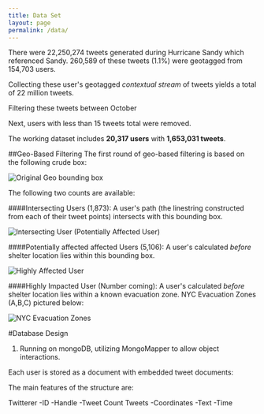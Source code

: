 ```yaml
---
title: Data Set
layout: page
permalink: /data/
---
```


There were 22,250,274 tweets generated during Hurricane Sandy which referenced Sandy.  260,589 of these tweets (1.1%) were geotagged from 154,703 users.

Collecting these user's geotagged _contextual stream_ of tweets yields a total of 22 million tweets.

Filtering these tweets between October 

Next, users with less than 15 tweets total were removed.

The working dataset includes **20,317 users** with **1,653,031 tweets**.



##Geo-Based Filtering
The first round of geo-based filtering is based on the following crude box:

![Original Geo bounding box]({{site.baseurl}}/img_exports/maps/ncar_bounding_box.png)

The following two counts are available:

####Intersecting Users (1,873):
A user's path (the linestring constructed from each of their tweet points) intersects with this bounding box.

![Intersecting User (Potentially Affected User)]({{site.baseurl}}/img_exports/intersecting_users_example.png)


####Potentially affected affected Users (5,106):
A user's calculated _before_ shelter location lies within this bounding box.

![Highly Affected User]({{site.baseurl}}/img_exports/highly_impacted_users_example.png)

####Highly Impacted User (Number coming):
A user's calculated _before_ shelter location lies within a known evacuation zone.  NYC Evacuation Zones (A,B,C) pictured below:

![NYC Evacuation Zones]({{site.baseurl}}/img_exports/NYC_evacuation_zones.png)


#Database Design

1. Running on mongoDB, utilizing MongoMapper to allow object interactions.

Each user is stored as a document with embedded tweet documents:

The main features of the structure are:

  Twitterer
      -ID
      -Handle
      -Tweet Count
      Tweets
        -Coordinates
        -Text
        -Time
